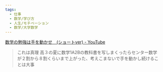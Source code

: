 ```yaml
---
tags:
  - 仕事
  - 数学/学び方
  - 人生/モチベーション
  - 数学/大学数学
---
```

[数学の勉強は手を動かせ　(ショートver) - YouTube](https://www.youtube.com/watch?v=XmJfI_Rnv68)

>これは真理 高３の夏に数学1A2Bの教科書を写しまくったらセンター数学が２割から８割くらいまで上がった、考えこまないで手を動かし続けることは大事


